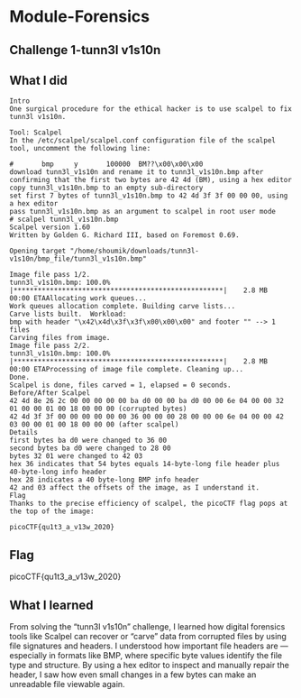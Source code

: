 # Module-Forensics
## Challenge 1-tunn3l v1s10n
## What I did
```
Intro
One surgical procedure for the ethical hacker is to use scalpel to fix tunn3l v1s10n.

Tool: Scalpel
In the /etc/scalpel/scalpel.conf configuration file of the scalpel tool, uncomment the following line:

#       bmp     y       100000  BM??\x00\x00\x00
download tunn3l_v1s10n and rename it to tunn3l_v1s10n.bmp after confirming that the first two bytes are 42 4d (BM), using a hex editor
copy tunn3l_v1s10n.bmp to an empty sub-directory
set first 7 bytes of tunn3l_v1s10n.bmp to 42 4d 3f 3f 00 00 00, using a hex editor
pass tunn3l_v1s10n.bmp as an argument to scalpel in root user mode
# scalpel tunn3l_v1s10n.bmp
Scalpel version 1.60
Written by Golden G. Richard III, based on Foremost 0.69.

Opening target "/home/shoumik/downloads/tunn3l-v1s10n/bmp_file/tunn3l_v1s10n.bmp"

Image file pass 1/2.
tunn3l_v1s10n.bmp: 100.0% |****************************************************|    2.8 MB    00:00 ETAAllocating work queues...
Work queues allocation complete. Building carve lists...
Carve lists built.  Workload:
bmp with header "\x42\x4d\x3f\x3f\x00\x00\x00" and footer "" --> 1 files
Carving files from image.
Image file pass 2/2.
tunn3l_v1s10n.bmp: 100.0% |****************************************************|    2.8 MB    00:00 ETAProcessing of image file complete. Cleaning up...
Done.
Scalpel is done, files carved = 1, elapsed = 0 seconds.
Before/After Scalpel
42 4d 8e 26 2c 00 00 00 00 00 ba d0 00 00 ba d0 00 00 6e 04 00 00 32 01 00 00 01 00 18 00 00 00 (corrupted bytes)
42 4d 3f 3f 00 00 00 00 00 00 36 00 00 00 28 00 00 00 6e 04 00 00 42 03 00 00 01 00 18 00 00 00 (after scalpel)
Details
first bytes ba d0 were changed to 36 00
second bytes ba d0 were changed to 28 00
bytes 32 01 were changed to 42 03
hex 36 indicates that 54 bytes equals 14-byte-long file header plus 40-byte-long info header
hex 28 indicates a 40 byte-long BMP info header
42 and 03 affect the offsets of the image, as I understand it.
Flag
Thanks to the precise efficiency of scalpel, the picoCTF flag pops at the top of the image:

picoCTF{qu1t3_a_v13w_2020}
```
## Flag
picoCTF{qu1t3_a_v13w_2020}
## What I learned
From solving the “tunn3l v1s10n” challenge, I learned how digital forensics tools like Scalpel can recover or “carve” data from corrupted files by using file signatures and headers.
I understood how important file headers are — especially in formats like BMP, where specific byte values identify the file type and structure.
By using a hex editor to inspect and manually repair the header, I saw how even small changes in a few bytes can make an unreadable file viewable again.
